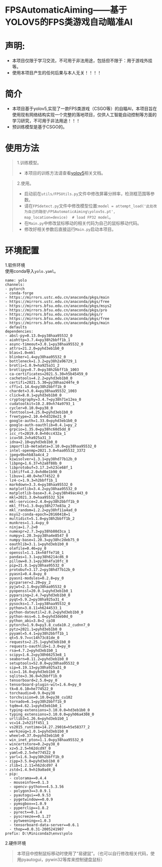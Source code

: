 
# FPSAutomaticAiming——基于YOLOV5的FPS类游戏自动瞄准AI
# 声明:
- 本项目仅限于学习交流，不可用于非法用途，包括但不限于：用于游戏外挂等。
- 使用本项目产生的任何后果与本人无关！！！！
# 简介
 -  本项目基于yolov5,实现了一款FPS类游戏（CSGO等）的自瞄AI，本项目旨在使用现有网络结构实现一个完整的落地项目，仅供人工智能自动控制等方面的学习研究，不可用于非法用途！！！
 -  预训练模型是基于CSGO的。

# 使用方法
  > 1.训练模型。  
  > - 本项目的训练方法请查看[yolov5](https://github.com/ultralytics/yolov5)相关文档。

  > 2.使用。
  > - 启动前在```utils/FPSUtils.py```文件中修改屏幕分辨率，检测框范围等参数。
  > - 请在```FPSdetect.py```文件中修改模型位置:```model = attempt_load('此处改为自己的路径\FPSAutomaticAiming\yolov5s.pt', map_location=device)  # load FP32 model```。
  > - 在```Main.py```中修改鼠标移动的相关代码为自己的鼠标移动代码。
  > - 修改好相关参数后直接运行```Main.py```启动本项目。


# 环境配置
1.软件环境  
  使用conda导入```yolo.yaml```。
  ```
  name: yolo
channels:
  - pytorch
  - conda-forge
  - https://mirrors.ustc.edu.cn/anaconda/pkgs/main
  - https://mirrors.ustc.edu.cn/anaconda/pkgs/free
  - https://mirrors.bfsu.edu.cn/anaconda/pkgs/msys2
  - https://mirrors.bfsu.edu.cn/anaconda/pkgs/pro
  - https://mirrors.bfsu.edu.cn/anaconda/pkgs/r
  - https://mirrors.bfsu.edu.cn/anaconda/pkgs/free
  - https://mirrors.bfsu.edu.cn/anaconda/pkgs/main
  - defaults
dependencies:
  - absl-py=0.13.0=py38haa95532_0
  - aiohttp=3.7.4=py38h2bbff1b_1
  - async-timeout=3.0.1=py38haa95532_0
  - attrs=21.2.0=pyhd3eb1b0_0
  - blas=1.0=mkl
  - blinker=1.4=py38haa95532_0
  - bottleneck=1.3.2=py38h2a96729_1
  - brotli=1.0.9=ha925a31_2
  - brotlipy=0.7.0=py38h2bbff1b_1003
  - ca-certificates=2021.5.30=h5b45459_0
  - cachetools=4.2.2=pyhd3eb1b0_0
  - certifi=2021.5.30=py38haa244fe_0
  - cffi=1.14.6=py38h2bbff1b_0
  - chardet=3.0.4=py38haa95532_1003
  - click=8.0.1=pyhd3eb1b0_0
  - cryptography=3.4.7=py38h71e12ea_0
  - cudatoolkit=10.2.89=h74a9793_1
  - cycler=0.10.0=py38_0
  - fonttools=4.25.0=pyhd3eb1b0_0
  - freetype=2.10.4=hd328e21_0
  - google-auth=1.33.0=pyhd3eb1b0_0
  - google-auth-oauthlib=0.4.1=py_2
  - grpcio=1.35.0=py38hc60d5dd_0
  - icc_rt=2019.0.0=h0cc432a_1
  - icu=58.2=ha925a31_3
  - idna=2.10=pyhd3eb1b0_0
  - importlib-metadata=3.10.0=py38haa95532_0
  - intel-openmp=2021.3.0=haa95532_3372
  - jpeg=9b=hb83a4c4_2
  - kiwisolver=1.3.1=py38hd77b12b_0
  - libpng=1.6.37=h2a8f88b_0
  - libprotobuf=3.17.2=h23ce68f_1
  - libtiff=4.2.0=hd0e1b90_0
  - libuv=1.40.0=he774522_0
  - lz4-c=1.9.3=h2bbff1b_1
  - markdown=3.3.4=py38haa95532_0
  - matplotlib=3.4.2=py38haa95532_0
  - matplotlib-base=3.4.2=py38h49ac443_0
  - mkl=2021.3.0=haa95532_524
  - mkl-service=2.4.0=py38h2bbff1b_0
  - mkl_fft=1.3.0=py38h277e83a_2
  - mkl_random=1.2.2=py38hf11a4ad_0
  - msys2-conda-epoch=20160418=1
  - multidict=5.1.0=py38h2bbff1b_2
  - munkres=1.1.4=py_0
  - ninja=1.7.2=0
  - numexpr=2.7.3=py38hb80d3ca_1
  - numpy=1.20.3=py38ha4e8547_0
  - numpy-base=1.20.3=py38hc2deb75_0
  - oauthlib=3.1.1=pyhd3eb1b0_0
  - olefile=0.46=py_0
  - openssl=1.1.1k=h8ffe710_1
  - pandas=1.3.1=py38h6214cd6_0
  - pillow=8.3.1=py38h4fa10fc_0
  - pip=21.0.1=py38haa95532_0
  - protobuf=3.17.2=py38hd77b12b_0
  - pyasn1=0.4.8=py_0
  - pyasn1-modules=0.2.8=py_0
  - pycparser=2.20=py_2
  - pyjwt=2.1.0=py38haa95532_0
  - pyopenssl=20.0.1=pyhd3eb1b0_1
  - pyparsing=2.4.7=pyhd3eb1b0_0
  - pyqt=5.9.2=py38ha925a31_4
  - pysocks=1.7.1=py38haa95532_0
  - python=3.8.11=h6244533_1
  - python-dateutil=2.8.2=pyhd3eb1b0_0
  - python-mss=6.1.0=pyhd3deb0d_0
  - python_abi=3.8=2_cp38
  - pytorch=1.9.0=py3.8_cuda10.2_cudnn7_0
  - pytz=2021.1=pyhd3eb1b0_0
  - pyyaml=5.4.1=py38h2bbff1b_1
  - qt=5.9.7=vc14h73c81de_0
  - requests=2.25.1=pyhd3eb1b0_0
  - requests-oauthlib=1.3.0=py_0
  - rsa=4.7.2=pyhd3eb1b0_1
  - scipy=1.6.2=py38h66253e8_1
  - seaborn=0.11.2=pyhd3eb1b0_0
  - setuptools=52.0.0=py38haa95532_0
  - sip=4.19.13=py38ha925a31_0
  - six=1.16.0=pyhd3eb1b0_0
  - sqlite=3.36.0=h2bbff1b_0
  - tensorboard=2.5.0=py_0
  - tensorboard-plugin-wit=1.6.0=py_0
  - tk=8.6.10=he774522_0
  - torchaudio=0.9.0=py38
  - torchvision=0.10.0=py38_cu102
  - tornado=6.1=py38h2bbff1b_0
  - tqdm=4.62.1=pyhd3eb1b0_1
  - typing-extensions=3.10.0.0=hd3eb1b0_0
  - typing_extensions=3.10.0.0=pyh06a4308_0
  - urllib3=1.26.6=pyhd3eb1b0_1
  - vc=14.2=h21ff451_1
  - vs2015_runtime=14.27.29016=h5e58377_2
  - werkzeug=1.0.1=pyhd3eb1b0_0
  - wheel=0.37.0=pyhd3eb1b0_0
  - win_inet_pton=1.1.0=py38haa95532_0
  - wincertstore=0.2=py38_0
  - xz=5.2.5=h62dcd97_0
  - yaml=0.2.5=he774522_0
  - yarl=1.6.3=py38h2bbff1b_0
  - zipp=3.5.0=pyhd3eb1b0_0
  - zlib=1.2.11=h62dcd97_4
  - zstd=1.4.9=h19a0ad4_0
  - pip:
    - colorama==0.4.4
    - mouseinfo==0.1.3
    - opencv-python==4.5.3.56
    - polygon3==3.0.9.1
    - pyautogui==0.9.53
    - pygetwindow==0.0.9
    - pymsgbox==1.0.9
    - pyperclip==1.8.2
    - pyrect==0.1.4
    - pyscreeze==0.1.27
    - pytweening==1.0.3
    - tensorboard-data-server==0.6.1
    - thop==0.0.31-2005241907
prefix: D:\Miniconda3\envs\yolo
  ```
2.硬件环境  
> 本项目中控制鼠标移动时使用了“易键鼠”。（也可以自行修改相关代码，使用pyautogui，pywin32等库来控制键盘鼠标）
